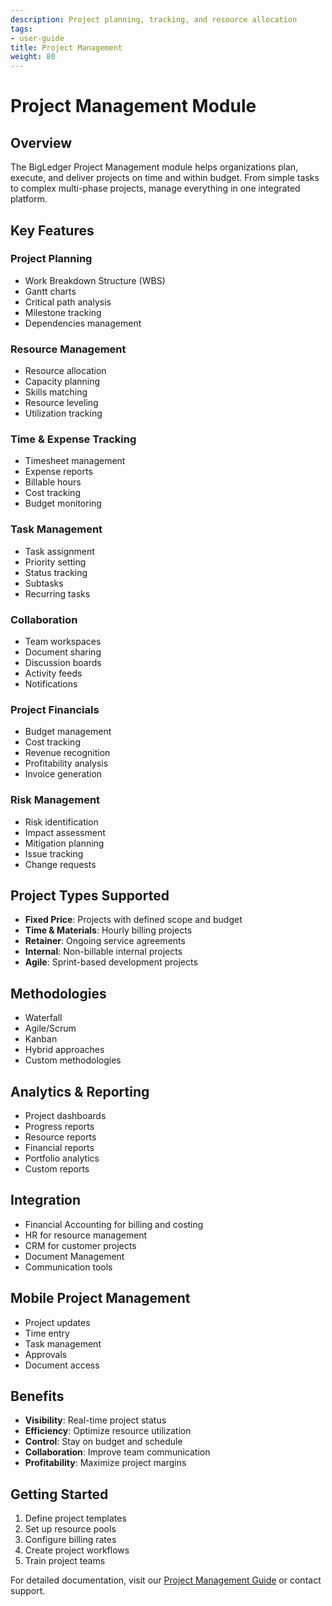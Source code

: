 ```yaml
---
description: Project planning, tracking, and resource allocation
tags:
- user-guide
title: Project Management
weight: 80
---
```


# Project Management Module

## Overview

The BigLedger Project Management module helps organizations plan, execute, and deliver projects on time and within budget. From simple tasks to complex multi-phase projects, manage everything in one integrated platform.

## Key Features

### Project Planning
- Work Breakdown Structure (WBS)
- Gantt charts
- Critical path analysis
- Milestone tracking
- Dependencies management

### Resource Management
- Resource allocation
- Capacity planning
- Skills matching
- Resource leveling
- Utilization tracking

### Time & Expense Tracking
- Timesheet management
- Expense reports
- Billable hours
- Cost tracking
- Budget monitoring

### Task Management
- Task assignment
- Priority setting
- Status tracking
- Subtasks
- Recurring tasks

### Collaboration
- Team workspaces
- Document sharing
- Discussion boards
- Activity feeds
- Notifications

### Project Financials
- Budget management
- Cost tracking
- Revenue recognition
- Profitability analysis
- Invoice generation

### Risk Management
- Risk identification
- Impact assessment
- Mitigation planning
- Issue tracking
- Change requests

## Project Types Supported

- **Fixed Price**: Projects with defined scope and budget
- **Time & Materials**: Hourly billing projects
- **Retainer**: Ongoing service agreements
- **Internal**: Non-billable internal projects
- **Agile**: Sprint-based development projects

## Methodologies

- Waterfall
- Agile/Scrum
- Kanban
- Hybrid approaches
- Custom methodologies

## Analytics & Reporting

- Project dashboards
- Progress reports
- Resource reports
- Financial reports
- Portfolio analytics
- Custom reports

## Integration

- Financial Accounting for billing and costing
- HR for resource management
- CRM for customer projects
- Document Management
- Communication tools

## Mobile Project Management

- Project updates
- Time entry
- Task management
- Approvals
- Document access

## Benefits

- **Visibility**: Real-time project status
- **Efficiency**: Optimize resource utilization
- **Control**: Stay on budget and schedule
- **Collaboration**: Improve team communication
- **Profitability**: Maximize project margins

## Getting Started

1. Define project templates
2. Set up resource pools
3. Configure billing rates
4. Create project workflows
5. Train project teams

For detailed documentation, visit our [Project Management Guide](/modules/projects/) or contact support.